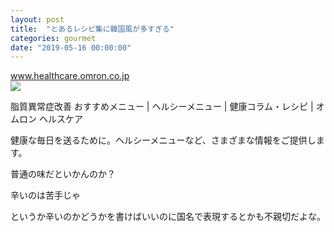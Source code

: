 ```yaml
---
layout: post
title:  "とあるレシピ集に韓国風が多すぎる"
categories: gourmet
date: "2019-05-16 00:00:00"
---
```


<div class="card">
  <a href="https://www.healthcare.omron.co.jp/resource/menu/dyslipidemia/lineup/"></a>
  <div class="card__header">
    <a href="https://www.healthcare.omron.co.jp/resource/menu/dyslipidemia/lineup/">www.healthcare.omron.co.jp</a>
  </div>
  <div class="card__image">
    <img src="https://www.healthcare.omron.co.jp/img/ogp/icon_column.png">
  </div>
  <div class="card__title">
    <p>脂質異常症改善 おすすめメニュー | ヘルシーメニュー | 健康コラム・レシピ | オムロン ヘルスケア</p>
  </div>
  <div class="card__description">
    <p>健康な毎日を送るために。ヘルシーメニューなど、さまざまな情報をご提供します。</p>
  </div>
</div>

普通の味だといかんのか？

辛いのは苦手じゃ

というか辛いのかどうかを書けばいいのに国名で表現するとかも不親切だよな。